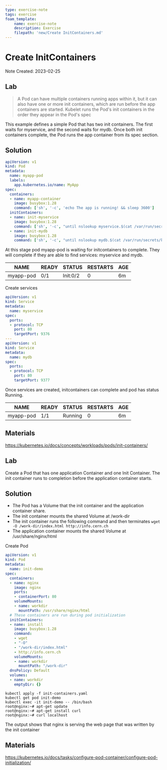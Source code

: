 ```yaml
---
type: exercise-note
tags: exercise
foam_template:
    name: exercise-note
    description: Exercise
    filepath: 'new/Create InitContainers.md'
---
```

# Create InitContainers
Note Created: 2023-02-25

## Lab 

> A Pod can have multiple containers running apps within it, but it can also have one or more init containers, which are run before the app containers are started.
> Kubelet runs the Pod's init containers in the order they appear in the Pod's spec

This example defines a simple Pod that has two init containers. The first waits for myservice, and the second waits for mydb. Once both init containers complete, the Pod runs the app container from its spec section.

## Solution

```yaml
apiVersion: v1
kind: Pod
metadata:
  name: myapp-pod
  labels:
    app.kubernetes.io/name: MyApp
spec:
  containers:
  - name: myapp-container
    image: busybox:1.28
    command: ['sh', '-c', 'echo The app is running! && sleep 3600']
  initContainers:
  - name: init-myservice
    image: busybox:1.28
    command: ['sh', '-c', "until nslookup myservice.$(cat /var/run/secrets/kubernetes.io/serviceaccount/namespace).svc.cluster.local; do echo waiting for myservice; sleep 2; done"]
  - name: init-mydb
    image: busybox:1.28
    command: ['sh', '-c', "until nslookup mydb.$(cat /var/run/secrets/kubernetes.io/serviceaccount/namespace).svc.cluster.local; do echo waiting for mydb; sleep 2; done"]
```
At this stage pod myapp-pod is waiting for initcontainers to complete. They will complete if they are able to find services: myservice and mydb.

| NAME    |    READY  |   STATUS  |   RESTARTS | AGE |
|---------|---------|---------|---------|---------|
| myapp-pod |  0/1   |    Init:0/2 |  0    |      6m|

Create services
```yaml
apiVersion: v1
kind: Service
metadata:
  name: myservice
spec:
  ports:
  - protocol: TCP
    port: 80
    targetPort: 9376
---
apiVersion: v1
kind: Service
metadata:
  name: mydb
spec:
  ports:
  - protocol: TCP
    port: 80
    targetPort: 9377
```
Once services are created, initcontainers can complete and pod has status Running.

| NAME    |    READY  |   STATUS  |   RESTARTS | AGE |
|---------|---------|---------|---------|---------|
| myapp-pod |  1/1   |    Running |  0    |      6m|

## Materials
https://kubernetes.io/docs/concepts/workloads/pods/init-containers/

## Lab

 Create a Pod that has one application Container and one Init Container. The init container runs to completion before the application container starts.

## Solution

- The Pod has a Volume that the init container and the application container share.
- The init container mounts the shared Volume at /work-dir
- The init container runs the following command and then terminates `wget -O /work-dir/index.html http://info.cern.ch`
- The application container mounts the shared Volume at /usr/share/nginx/html

Create Pod
```yaml
apiVersion: v1
kind: Pod
metadata:
  name: init-demo
spec:
  containers:
  - name: nginx
    image: nginx
    ports:
    - containerPort: 80
    volumeMounts:
    - name: workdir
      mountPath: /usr/share/nginx/html
  # These containers are run during pod initialization
  initContainers:
  - name: install
    image: busybox:1.28
    command:
    - wget
    - "-O"
    - "/work-dir/index.html"
    - http://info.cern.ch
    volumeMounts:
    - name: workdir
      mountPath: "/work-dir"
  dnsPolicy: Default
  volumes:
  - name: workdir
    emptyDir: {}
```
```console
kubectl apply -f init-containers.yaml
kubectl get pod init-demo
kubectl exec -it init-demo -- /bin/bash
root@nginx:~# apt-get update
root@nginx:~# apt-get install curl
root@nginx:~# curl localhost
```
The output shows that nginx is serving the web page that was written by the init container

## Materials
https://kubernetes.io/docs/tasks/configure-pod-container/configure-pod-initialization/